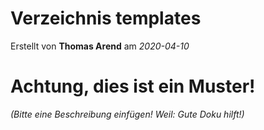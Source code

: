 # Verzeichnis templates

Erstellt von **Thomas Arend** am *2020-04-10*

# Achtung, dies ist ein **Muster!**

*(Bitte eine Beschreibung einfügen! Weil: Gute Doku hilft!)*

